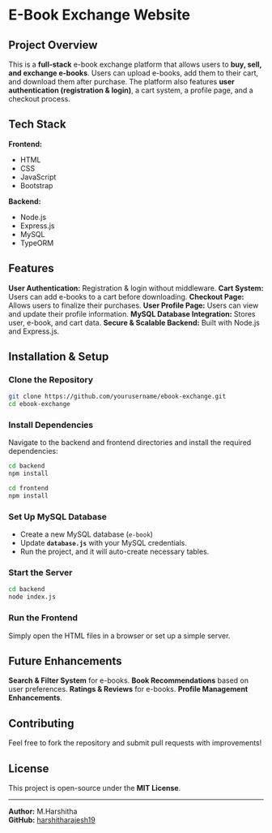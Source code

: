 #  E-Book Exchange Website

## Project Overview
This is a **full-stack** e-book exchange platform that allows users to **buy, sell, and exchange e-books**. Users can upload e-books, add them to their cart, and download them after purchase. The platform also features **user authentication (registration & login)**, a cart system, a profile page, and a checkout process.

## Tech Stack
**Frontend:**
- HTML
- CSS
- JavaScript
- Bootstrap

**Backend:**
- Node.js
- Express.js
- MySQL
- TypeORM

## Features
**User Authentication:** Registration & login without middleware.
**Cart System:** Users can add e-books to a cart before downloading.
**Checkout Page:** Allows users to finalize their purchases.
**User Profile Page:** Users can view and update their profile information.
**MySQL Database Integration:** Stores user, e-book, and cart data.
**Secure & Scalable Backend:** Built with Node.js and Express.js.

## Installation & Setup
### Clone the Repository
```sh
git clone https://github.com/yourusername/ebook-exchange.git
cd ebook-exchange
```

### Install Dependencies
Navigate to the backend and frontend directories and install the required dependencies:
```sh
cd backend
npm install
```

```sh
cd frontend
npm install
```

### Set Up MySQL Database
- Create a new MySQL database (`e-book`)
- Update **`database.js`** with your MySQL credentials.
- Run the project, and it will auto-create necessary tables.

### Start the Server
```sh
cd backend
node index.js
```

### Run the Frontend
Simply open the HTML files in a browser or set up a simple server.

## Future Enhancements
**Search & Filter System** for e-books.
**Book Recommendations** based on user preferences.
**Ratings & Reviews** for e-books.
**Profile Management Enhancements**.

## Contributing
Feel free to fork the repository and submit pull requests with improvements!

## License
This project is open-source under the **MIT License**.

---

**Author:** M.Harshitha  
**GitHub:** [harshitharajesh19](https://github.com/harshitharajesh19)

